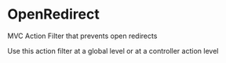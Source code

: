 OpenRedirect
============

MVC Action Filter that prevents open redirects

Use this action filter at a global level or at a controller action level
